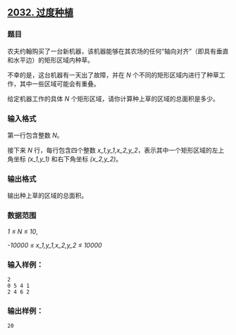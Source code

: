 ## [2032. 过度种植](https://www.acwing.com/problem/content/2034/)

### 题目

农夫约翰购买了一台新机器，该机器能够在其农场的任何“轴向对齐”（即具有垂直和水平边）的矩形区域内种草。

不幸的是，这台机器有一天出了故障，并在 *N* 个不同的矩形区域内进行了种草工作，其中一些区域可能会有重叠。

给定机器工作的具体 *N* 个矩形区域，请你计算种上草的区域的总面积是多少。

### 输入格式

第一行包含整数 *N*。

接下来 *N* 行，每行包含四个整数 *x_1,y_1,x_2,y_2*，表示其中一个矩形区域的左上角坐标 *(x_1,y_1)* 和右下角坐标 *(x_2,y_2)*。

### 输出格式

输出种上草的区域的总面积。

### 数据范围

*1 ≤ N ≤ 10*,

*-10000 ≤ x_1,y_1,x_2,y_2 ≤ 10000*

### 输入样例：

```
2
0 5 4 1
2 4 6 2
```

### 输出样例：

```
20
```
